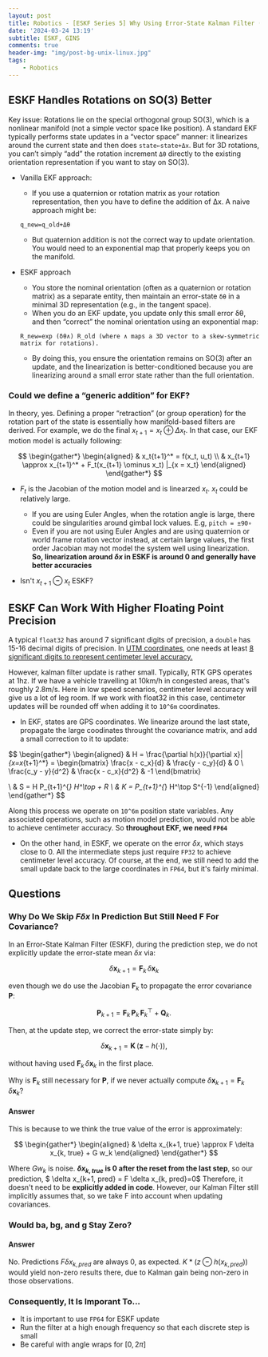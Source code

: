 ```yaml
---
layout: post
title: Robotics - [ESKF Series 5] Why Using Error-State Kalman Filter (ESKF) For IMU
date: '2024-03-24 13:19'
subtitle: ESKF, GINS
comments: true
header-img: "img/post-bg-unix-linux.jpg"
tags:
    - Robotics
---
```


## ESKF Handles Rotations on SO(3) Better

Key issue: Rotations lie on the special orthogonal group SO(3), which is a nonlinear manifold (not a simple vector space like position). A standard EKF typically performs state updates in a “vector space” manner: it linearizes around the current state and then does `state←state+Δx`. But for 3D rotations, you can’t simply “add” the rotation increment `Δθ` directly to the existing orientation representation if you want to stay on SO(3).

- Vanilla EKF approach:
    - If you use a quaternion or rotation matrix as your rotation representation, then you have to define the addition of Δx. A naive approach might be:

    ```
    q_new=q_old+Δθ
    ```
    
    - But quaternion addition is not the correct way to update orientation. You would need to an exponential map that properly keeps you on the manifold.

- ESKF approach
    - You store the nominal orientation (often as a quaternion or rotation matrix) as a separate entity, then maintain an error-state `δθ` in a minimal 3D representation (e.g., in the tangent space).
    - When you do an EKF update, you update only this small error δθ, and then “correct” the nominal orientation using an exponential map:

    ```
    R_new=exp⁡ ⁣(δθ∧) R_old (where ∧ maps a 3D vector to a skew-symmetric matrix for rotations).
    ```
    - By doing this, you ensure the orientation remains on SO(3) after an update, and the linearization is better-conditioned because you are linearizing around a small error state rather than the full orientation.

### Could we define a “generic addition” for EKF?

In theory, yes. Defining a proper “retraction” (or group operation) for the rotation part of the state is essentially how manifold-based filters are derived. For example, we do the final $x_{t+1} = x_t \oplus \Delta x_t$. In that case, our EKF motion model is actually following:

$$
\begin{gather*}
\begin{aligned}
& x_t{t+1}^* = f(x_t, u_t)
\\
& x_{t+1} \approx x_{t+1}^* + F_t(x_{t+1} \ominus x_t) |_{x = x_t}
\end{aligned}
\end{gather*}
$$

- $F_t$ is the Jacobian of the motion model and is linearzed $x_t$. $x_t$ could be relatively large.
    - If you are using Euler Angles, when the rotation angle is large, there could be singularities around gimbal lock values. E.g, `pitch = ±90∘`
    - Even if you are not using Euler Angles and are using quaternion or world frame rotation vector instead, at certain large values, the first order Jacobian may not model the system well using linearization. **So, linearization around $\delta x$ in ESKF is around 0 and generally have better accuracies**


- Isn't $x_{t+1} \ominus x_t$ ESKF?


## ESKF Can Work With Higher Floating Point Precision

A typical `float32` has around 7 significant digits of precision, a `double` has 15-16 decimal digits of precision. In [UTM coordinates](./2024-03-23-robotics-gps-utm.markdown), one needs at least [8 significant digits to represent centimeter level accuracy.](./2024-03-23-robotics-gps-utm.markdown)

However, kalman filter update is rather small. Typically, RTK GPS operates at 1hz. If we have a vehicle travelling at 10km/h in congested areas, that's roughly 2.8m/s. Here in low speed scenarios, centimeter level accuracy will give us a lot of leg room. If we work with float32 in this case, centimeter updates will be rounded off when adding it to `10^6m` coordinates.

- In EKF, states are GPS coordinates. We linearize around the last state, propagate the large coodinates throught the covariance matrix, and add a small correction to it to update:

$$
\begin{gather*}
\begin{aligned}
& H = \frac{\partial h(x)}{\partial x}|_{x=x_{t+1}^*} = \begin{bmatrix}
\frac{x - c_x}{d} & \frac{y - c_y}{d} & 0 \\
\frac{c_y - y}{d^2} & \frac{x - c_x}{d^2} & -1
\end{bmatrix}

\\ 
& S = H P_{t+1}^{*} H^\top + R
\\ & 
K = P_{t+1}^{*} H^\top S^{-1}
\end{aligned}
\end{gather*}
$$

Along this process we operate on `10^6m` position state variables. Any associated operations, such as motion model prediction, would not be able to achieve centimeter accuracy. So **throughout EKF, we need `FP64`**

- On the other hand, in ESKF, we operate on the error $\delta x$, which stays close to 0. All the intermediate steps just require `FP32` to achieve centimeter level accuracy. Of course, at the end, we still need to add the small update back to the large coordinates in `FP64`, but it's fairly minimal.


## Questions

### Why Do We Skip $F \delta x$ In Prediction But Still Need F For Covariance?

In an Error-State Kalman Filter (ESKF), during the prediction step, we do not explicitly update the error-state mean $\delta x$ via:

$$
\delta \mathbf{x}_{k+1} = \mathbf{F}_k \, \delta \mathbf{x}_k
$$

even though we do use the Jacobian $\mathbf{F}_k$ to propagate the error covariance $\mathbf{P}$:

$$
\mathbf{P}_{k+1} = \mathbf{F}_k \, \mathbf{P}_k \, \mathbf{F}_k^\top + \mathbf{Q}_k.
$$

Then, at the update step, we correct the error-state simply by:

$$
\delta \mathbf{x}_{k+1} = \mathbf{K} \, \big(\mathbf{z} - h(\cdot)\big),
$$

without having used $\mathbf{F}_k \, \delta \mathbf{x}_k$ in the first place.

Why is $\mathbf{F}_k$ still necessary for $\mathbf{P}$, if we never actually compute $\delta \mathbf{x}_{k+1} = \mathbf{F}_k \, \delta \mathbf{x}_k$?

#### Answer

This is because to we think the true value of the error is approximately:

$$
\begin{gather*}
\begin{aligned}
& \delta x_{k+1, true} \approx F \delta x_{k, true} + G w_k
\end{aligned}
\end{gather*}
$$

Where $G w_k$ is noise. **$\delta x_{k, true}$ is 0 after the reset from the last step**, so our prediction, $ \delta x_{k+1, pred} = F \delta x_{k, pred}=0$ Therefore, it doesn't need to be **explicitly added in code**. However, our Kalman Filter still implicitly assumes that, so we take F into account when updating covariances.

### Would ba, bg, and g Stay Zero?

#### Answer

No. Predictions $F \delta x_{k, pred}$ are always 0, as expected. $K * (z \ominus h(x_{k, pred}))$ would yield non-zero results there, due to Kalman gain being non-zero in those observations. 


### Consequently, It Is Imporant To...

- It is important to use `FP64` for ESKF update
- Run the filter at a high enough frequency so that each discrete step is small
- Be careful with angle wraps for $[0, 2 \pi]$